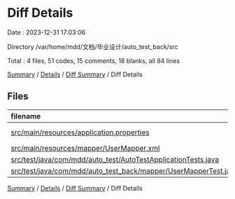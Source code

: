 # Diff Details

Date : 2023-12-31 17:03:06

Directory /var/home/mdd/文档/毕业设计/auto_test_back/src

Total : 4 files,  51 codes, 15 comments, 18 blanks, all 84 lines

[Summary](results.md) / [Details](details.md) / [Diff Summary](diff.md) / Diff Details

## Files
| filename | language | code | comment | blank | total |
| :--- | :--- | ---: | ---: | ---: | ---: |
| [src/main/resources/application.properties](/src/main/resources/application.properties) | Java Properties | 8 | 0 | 3 | 11 |
| [src/main/resources/mapper/UserMapper.xml](/src/main/resources/mapper/UserMapper.xml) | XML | 13 | 15 | 3 | 31 |
| [src/test/java/com/mdd/auto_test/AutoTestApplicationTests.java](/src/test/java/com/mdd/auto_test/AutoTestApplicationTests.java) | Java | 9 | 0 | 5 | 14 |
| [src/test/java/com/mdd/auto_test_back/mapper/UserMapperTest.java](/src/test/java/com/mdd/auto_test_back/mapper/UserMapperTest.java) | Java | 21 | 0 | 7 | 28 |

[Summary](results.md) / [Details](details.md) / [Diff Summary](diff.md) / Diff Details